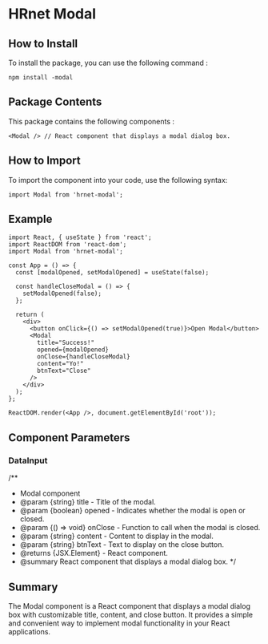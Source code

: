 
# HRnet Modal

## How to Install

To install the package, you can use the following command : 

`npm install -modal`

## Package Contents

This package contains the following components :

```
<Modal /> // React component that displays a modal dialog box.
```

## How to Import

To import the component into your code, 
use the following syntax:

```
import Modal from 'hrnet-modal';
```

## Example

```
import React, { useState } from 'react';
import ReactDOM from 'react-dom';
import Modal from 'hrnet-modal';

const App = () => {
  const [modalOpened, setModalOpened] = useState(false);

  const handleCloseModal = () => {
    setModalOpened(false);
  };

  return (
    <div>
      <button onClick={() => setModalOpened(true)}>Open Modal</button>
      <Modal
        title="Success!"
        opened={modalOpened}
        onClose={handleCloseModal}
        content="Yo!"
        btnText="Close"
      />
    </div>
  );
};

ReactDOM.render(<App />, document.getElementById('root'));

```

## Component Parameters

### DataInput

/**
 * Modal component
 * @param {string} title - Title of the modal.
 * @param {boolean} opened - Indicates whether the modal is open or closed.
 * @param {() => void} onClose - Function to call when the modal is closed.
 * @param {string} content - Content to display in the modal.
 * @param {string} btnText - Text to display on the close button.
 * @returns {JSX.Element} - React component.
 * @summary React component that displays a modal dialog box.
 */



## Summary
The Modal component is a React component that displays a modal dialog box with customizable title, content, and close button. It provides a simple and convenient way to implement modal functionality in your React applications.






